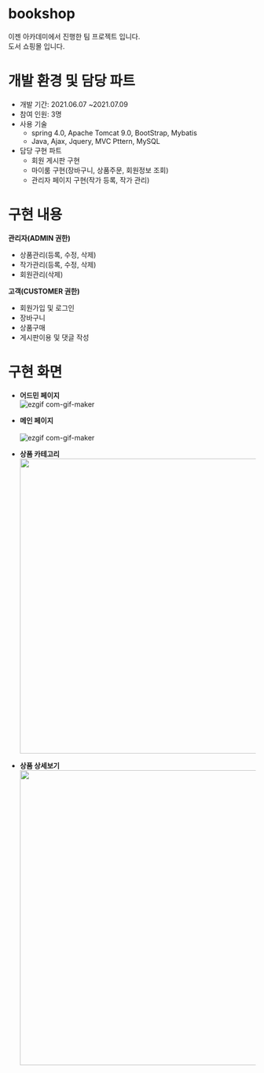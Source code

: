 # bookshop
이젠 아카데미에서 진행한 팀 프로젝트 입니다. <br>
도서 쇼핑몰 입니다.

# 개발 환경 및 담당 파트
* 개발 기간: 2021.06.07 ~2021.07.09
* 참여 인원: 3명
* 사용 기술 
  * spring 4.0, Apache Tomcat 9.0, BootStrap, Mybatis
  * Java, Ajax, Jquery, MVC Pttern, MySQL
* 담당 구현 파트
  * 회원 게시판 구현
  * 마이룸 구현(장바구니, 상품주문, 회원정보 조회)
  * 관리자 페이지 구현(작가 등록, 작가 관리)
  
 # 구현 내용
 **관리자(ADMIN 권한)**
 * 상품관리(등록, 수정, 삭제)
 * 작가관리(등록, 수정, 삭제)
 * 회원관리(삭제)

**고객(CUSTOMER 권한)**
* 회원가입 및 로그인
* 장바구니
* 상품구매
* 게시판이용  및 댓글 작성

# 구현 화면
* **어드민 페이지** <br>
 ![ezgif com-gif-maker](https://user-images.githubusercontent.com/87048430/126927820-6587ae4c-4c0a-47bf-b12e-442d37efc083.gif)
 
* **메인 페이지**<br>   
  ![ezgif com-gif-maker](https://user-images.githubusercontent.com/87048430/126925221-cacd1959-bb1d-4444-b9bb-aa0076e2f3a2.gif)
  
* **상품 카테고리**<br>
  <img src="https://user-images.githubusercontent.com/87048430/126926570-1d836bf2-1ccc-4ba7-bd68-a05ded8d9ef6.PNG" width="600" heigth="325"/>
  
* **상품 상세보기**<br>
  <img src="https://user-images.githubusercontent.com/87048430/126926646-4f49f512-ca4c-4652-9a88-5541a9dbbcb1.PNG" width="600" heigth="325"/>
 
 
